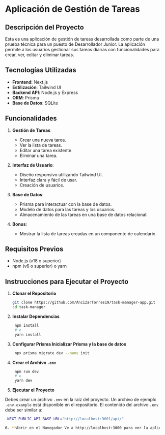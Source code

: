 # Aplicación de Gestión de Tareas

## Descripción del Proyecto

Esta es una aplicación de gestión de tareas desarrollada como parte de una prueba técnica para un puesto de Desarrollador Junior. La aplicación permite a los usuarios gestionar sus tareas diarias con funcionalidades para crear, ver, editar y eliminar tareas.

## Tecnologías Utilizadas

- **Frontend**: Next.js
- **Estilización**: Tailwind UI
- **Backend API**: Node.js y Express
- **ORM**: Prisma
- **Base de Datos**: SQLite

## Funcionalidades

1. **Gestión de Tareas**:
   - Crear una nueva tarea.
   - Ver la lista de tareas.
   - Editar una tarea existente.
   - Eliminar una tarea.

2. **Interfaz de Usuario**:
   - Diseño responsivo utilizando Tailwind UI.
   - Interfaz clara y fácil de usar.
   - Creación de usuarios.

3. **Base de Datos**:
   - Prisma para interactuar con la base de datos.
   - Modelo de datos para las tareas y los usuarios.
   - Almacenamiento de las tareas en una base de datos relacional.

4. **Bonus**:
   - Mostrar la lista de tareas creadas en un componente de calendario.

## Requisitos Previos

- Node.js (v18 o superior)
- npm (v6 o superior) o yarn

## Instrucciones para Ejecutar el Proyecto

1. **Clonar el Repositorio**

   ```sh
   git clone https://github.com/AncizarTorres19/task-manager-app.git
   cd task-manager

2. **Instalar Dependencias**

   ```sh
    npm install
    # o
    yarn install

3. **Configurar Prisma Inicializar Prisma y la base de datos**

   ```sh
    npx prisma migrate dev --name init


4. **Crear el Archivo `.env`**

   ```sh
    npm run dev
    # o
    yarn dev

5. **Ejecutar el Proyecto**

Debes crear un archivo `.env` en la raíz del proyecto. Un archivo de ejemplo `.env.example` está disponible en el repositorio. El contenido del archivo `.env` debe ser similar a:

   ```sh
    NEXT_PUBLIC_API_BASE_URL="http://localhost:3001/api/"

6. **Abrir en el Navegador Ve a http://localhost:3000 para ver la aplicación en funcionamiento.**